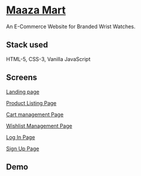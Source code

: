 
# [Maaza Mart](https://maaza-mart.netlify.app)

An E-Commerce Website for Branded Wrist Watches.

## Stack used
HTML-5, CSS-3, Vanilla JavaScript
## Screens
[Landing page](https://maaza-mart.netlify.app/)

[Product Listing Page](https://maaza-mart.netlify.app/pages/productpage/productpage)

[Cart management Page](https://maaza-mart.netlify.app/pages/cart/cart)

[Wishlist Management Page](https://maaza-mart.netlify.app/pages/wishlist/wishlist)

[Log In Page](https://maaza-mart.netlify.app/pages/login/login)

[Sign Up Page](https://maaza-mart.netlify.app/pages/signup/signup)


## Demo



